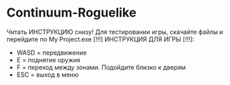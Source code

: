 # Continuum-Roguelike
Читать ИНСТРУКЦИЮ снизу!
Для тестировании игры, скачайте файлы и перейдите по My Project.exe
[!!!] ИНСТРУКЦИЯ ДЛЯ ИГРЫ [!!!]:
- WASD = передвижение
- E = поднятие оружия
- F = переход между зонами. Подойдите близко к дверям
- ESC = выход в меню
